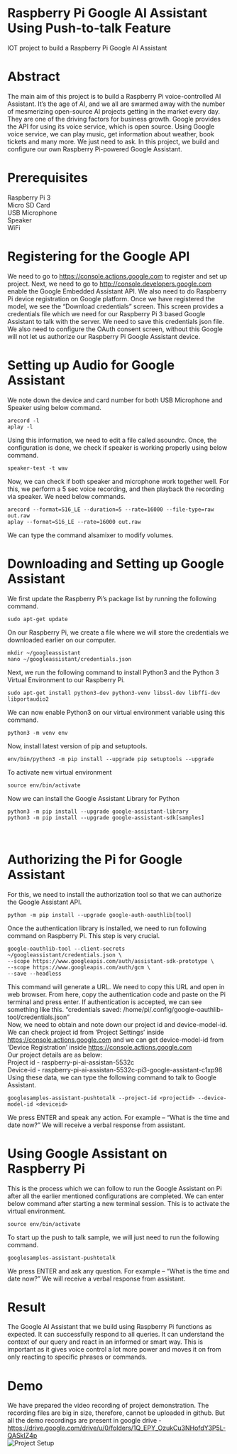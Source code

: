 # Raspberry Pi Google AI Assistant Using Push-to-talk Feature
IOT project to build a Raspberry Pi Google AI Assistant

# Abstract
The main aim of this project is to build a Raspberry Pi voice-controlled AI Assistant. It’s the age of AI, and we all are swarmed away with the number of mesmerizing open-source AI projects getting in the market every day. They are one of the driving factors for business growth. 
Google provides the API for using its voice service, which is open source. Using Google voice service, we can play music, get information about weather, book tickets and many more. We just need to ask. In this project, we build and configure our own Raspberry Pi-powered Google Assistant. 

# Prerequisites
Raspberry Pi 3 <br/>
Micro SD Card <br/>
USB Microphone <br/>
Speaker <br/>
WiFi <br/>

# Registering for the Google API
We need to go to https://console.actions.google.com to register and set up project. Next, we need to go to http://console.developers.google.com enable the Google Embedded Assistant API. We also need to do Raspberry Pi device registration on Google platform. Once we have registered the model, we see the “Download credentials” screen. This screen provides a credentials file which we need for our Raspberry Pi 3 based Google Assistant to talk with the server. We need to save this credentials json file. We also need to configure the OAuth consent screen, without this Google will not let us authorize our Raspberry Pi Google Assistant device. <br />

# Setting up Audio for Google Assistant
We note down the device and card number for both USB Microphone and Speaker using below command.<br />
```
arecord -l
aplay -l
```
Using this information, we need to edit a file called asoundrc. Once, the configuration is done, we check if speaker is working properly using below command.<br />
```
speaker-test -t wav
```
Now, we can check if both speaker and microphone work together well. For this, we perform a 5 sec voice recording, and then playback the recording via speaker. We need below commands.<br />
```
arecord --format=S16_LE --duration=5 --rate=16000 --file-type=raw out.raw
aplay --format=S16_LE --rate=16000 out.raw
```
We can type the command alsamixer to modify volumes.<br />

# Downloading and Setting up Google Assistant
We first update the Raspberry Pi’s package list by running the following command. 
```
sudo apt-get update
```
On our Raspberry Pi, we create a file where we will store the credentials we downloaded earlier on our computer. 
```
mkdir ~/googleassistant
nano ~/googleassistant/credentials.json
```
Next, we run the following command to install Python3 and the Python 3 Virtual Environment to our Raspberry Pi. 
```
sudo apt-get install python3-dev python3-venv libssl-dev libffi-dev libportaudio2
```
We can now enable Python3 on our virtual environment variable using this command.
```
python3 -m venv env
```
Now, install latest version of pip and setuptools.
```
env/bin/python3 -m pip install --upgrade pip setuptools --upgrade
```
To activate new virtual environment
```
source env/bin/activate
```
Now we can install the Google Assistant Library for Python 
```
python3 -m pip install --upgrade google-assistant-library
python3 -m pip install --upgrade google-assistant-sdk[samples]
```
<br />

# Authorizing the Pi for Google Assistant
For this, we need to install the authorization tool so that we can authorize the Google Assistant API.
```
python -m pip install --upgrade google-auth-oauthlib[tool]
```
Once the authentication library is installed, we need to run following command on Raspberry Pi. This step is very crucial.
```
google-oauthlib-tool --client-secrets ~/googleassistant/credentials.json \
--scope https://www.googleapis.com/auth/assistant-sdk-prototype \
--scope https://www.googleapis.com/auth/gcm \
--save --headless
```
This command will generate a URL. We need to copy this URL and open in web browser. From here, copy the authentication code and paste on the Pi terminal and press enter. If authentication is accepted, we can see something like this. 
“credentials saved: /home/pi/.config/google-oauthlib-tool/credentials.json” <br />
Now, we need to obtain and note down our project id and device-model-id. We can check project id from ‘Project Settings’ inside https://console.actions.google.com and we can get device-model-id from ‘Device Registration’ inside https://console.actions.google.com
<br />
Our project details are as below:<br />
Project id - raspberry-pi-ai-assistan-5532c <br />
Device-id - raspberry-pi-ai-assistan-5532c-pi3-google-assistant-c1xp98<br />
Using these data, we can type the following command to talk to Google Assistant.
```
googlesamples-assistant-pushtotalk --project-id <projectid> --device-model-id <deviceid>
```
We press ENTER and speak any action. For example – “What is the time and date now?” We will receive a verbal response from assistant.<br />

# Using Google Assistant on Raspberry Pi
This is the process which we can follow to run the Google Assistant on Pi after all the earlier mentioned configurations are completed. We can enter below command after starting a new terminal session. This is to activate the virtual environment.
```
source env/bin/activate
```
To start up the push to talk sample, we will just need to run the following command.
```
googlesamples-assistant-pushtotalk
```
We press ENTER and ask any question. For example – “What is the time and date now?” We will receive a verbal response from assistant.

# Result
The Google AI Assistant that we build using Raspberry Pi functions as expected. It can successfully respond to all queries. It can understand the context of our query and react in an informed or smart way. This is important as it gives voice control a lot more power and moves it on from only reacting to specific phrases or commands.

# Demo
We have prepared the video recording of project demonstration. The recording files are big in size, therefore, cannot be uploaded in github. But all the demo recordings are present in google drive - https://drive.google.com/drive/u/0/folders/1Q_EPY_OzukCu3NHofdY3P5L-QASkIZ4p <br />
![Project Setup](SetUp.png)





